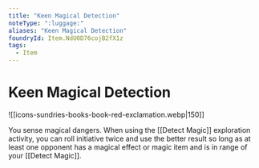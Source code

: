 ```yaml
---
title: "Keen Magical Detection"
noteType: ":luggage:"
aliases: "Keen Magical Detection"
foundryId: Item.NdU0D76cojB2fX1z
tags:
  - Item
---
```


# Keen Magical Detection
![[icons-sundries-books-book-red-exclamation.webp|150]]

You sense magical dangers. When using the [[Detect Magic]] exploration activity, you can roll initiative twice and use the better result so long as at least one opponent has a magical effect or magic item and is in range of your [[Detect Magic]].
